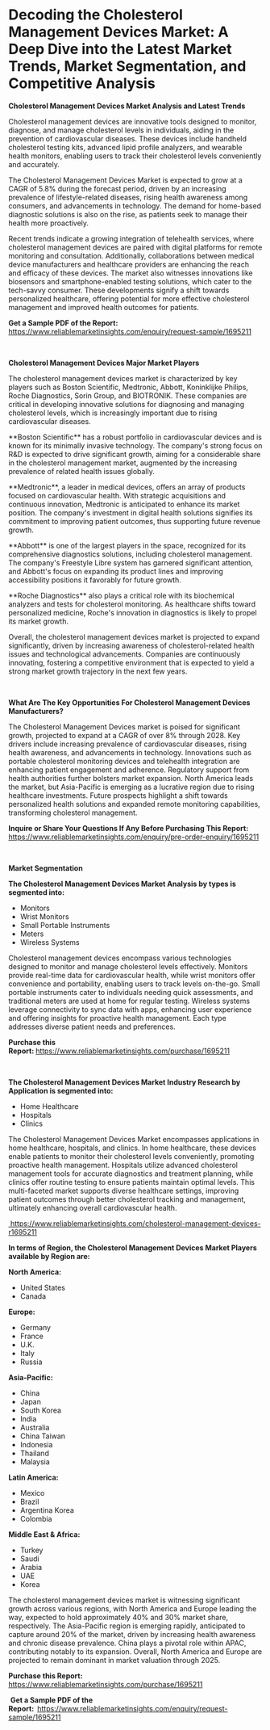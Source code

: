 <p><h1>Decoding the Cholesterol Management Devices Market: A Deep Dive into the Latest Market Trends, Market Segmentation, and Competitive Analysis</h1></p><p><strong>Cholesterol Management Devices Market Analysis and Latest Trends</strong></p>
<p><p>Cholesterol management devices are innovative tools designed to monitor, diagnose, and manage cholesterol levels in individuals, aiding in the prevention of cardiovascular diseases. These devices include handheld cholesterol testing kits, advanced lipid profile analyzers, and wearable health monitors, enabling users to track their cholesterol levels conveniently and accurately. </p><p>The Cholesterol Management Devices Market is expected to grow at a CAGR of 5.8% during the forecast period, driven by an increasing prevalence of lifestyle-related diseases, rising health awareness among consumers, and advancements in technology. The demand for home-based diagnostic solutions is also on the rise, as patients seek to manage their health more proactively. </p><p>Recent trends indicate a growing integration of telehealth services, where cholesterol management devices are paired with digital platforms for remote monitoring and consultation. Additionally, collaborations between medical device manufacturers and healthcare providers are enhancing the reach and efficacy of these devices. The market also witnesses innovations like biosensors and smartphone-enabled testing solutions, which cater to the tech-savvy consumer. These developments signify a shift towards personalized healthcare, offering potential for more effective cholesterol management and improved health outcomes for patients.</p></p>
<p><strong>Get a Sample PDF of the Report:&nbsp;</strong> <a href="https://www.reliablemarketinsights.com/enquiry/request-sample/1695211?utm_campaign=3007&utm_medium=2&utm_source=Github&utm_content=ia&utm_term=13042025&utm_id=cholesterol-management-devices">https://www.reliablemarketinsights.com/enquiry/request-sample/1695211</a></p>
<p>&nbsp;</p>
<p><strong>Cholesterol Management Devices Major Market Players</strong></p>
<p><p>The cholesterol management devices market is characterized by key players such as Boston Scientific, Medtronic, Abbott, Koninklijke Philips, Roche Diagnostics, Sorin Group, and BIOTRONIK. These companies are critical in developing innovative solutions for diagnosing and managing cholesterol levels, which is increasingly important due to rising cardiovascular diseases.</p><p>**Boston Scientific** has a robust portfolio in cardiovascular devices and is known for its minimally invasive technology. The company's strong focus on R&D is expected to drive significant growth, aiming for a considerable share in the cholesterol management market, augmented by the increasing prevalence of related health issues globally.</p><p>**Medtronic**, a leader in medical devices, offers an array of products focused on cardiovascular health. With strategic acquisitions and continuous innovation, Medtronic is anticipated to enhance its market position. The company's investment in digital health solutions signifies its commitment to improving patient outcomes, thus supporting future revenue growth.</p><p>**Abbott** is one of the largest players in the space, recognized for its comprehensive diagnostics solutions, including cholesterol management. The company's Freestyle Libre system has garnered significant attention, and Abbott's focus on expanding its product lines and improving accessibility positions it favorably for future growth.</p><p>**Roche Diagnostics** also plays a critical role with its biochemical analyzers and tests for cholesterol monitoring. As healthcare shifts toward personalized medicine, Roche's innovation in diagnostics is likely to propel its market growth.</p><p>Overall, the cholesterol management devices market is projected to expand significantly, driven by increasing awareness of cholesterol-related health issues and technological advancements. Companies are continuously innovating, fostering a competitive environment that is expected to yield a strong market growth trajectory in the next few years.</p></p>
<p>&nbsp;</p>
<p><strong>What Are The Key Opportunities For Cholesterol Management Devices Manufacturers?</strong></p>
<p><p>The Cholesterol Management Devices market is poised for significant growth, projected to expand at a CAGR of over 8% through 2028. Key drivers include increasing prevalence of cardiovascular diseases, rising health awareness, and advancements in technology. Innovations such as portable cholesterol monitoring devices and telehealth integration are enhancing patient engagement and adherence. Regulatory support from health authorities further bolsters market expansion. North America leads the market, but Asia-Pacific is emerging as a lucrative region due to rising healthcare investments. Future prospects highlight a shift towards personalized health solutions and expanded remote monitoring capabilities, transforming cholesterol management.</p></p>
<p><strong>Inquire or Share Your Questions If Any Before Purchasing This Report:</strong> <a href="https://www.reliablemarketinsights.com/enquiry/pre-order-enquiry/1695211?utm_campaign=3007&utm_medium=2&utm_source=Github&utm_content=ia&utm_term=13042025&utm_id=cholesterol-management-devices">https://www.reliablemarketinsights.com/enquiry/pre-order-enquiry/1695211</a></p>
<p>&nbsp;</p>
<p><strong>Market Segmentation</strong></p>
<p><strong>The Cholesterol Management Devices Market Analysis by types is segmented into:</strong></p>
<p><ul><li>Monitors</li><li>Wrist Monitors</li><li>Small Portable Instruments</li><li>Meters</li><li>Wireless Systems</li></ul></p>
<p><p>Cholesterol management devices encompass various technologies designed to monitor and manage cholesterol levels effectively. Monitors provide real-time data for cardiovascular health, while wrist monitors offer convenience and portability, enabling users to track levels on-the-go. Small portable instruments cater to individuals needing quick assessments, and traditional meters are used at home for regular testing. Wireless systems leverage connectivity to sync data with apps, enhancing user experience and offering insights for proactive health management. Each type addresses diverse patient needs and preferences.</p></p>
<p><strong>Purchase this Report:&nbsp;</strong><a href="https://www.reliablemarketinsights.com/purchase/1695211?utm_campaign=3007&utm_medium=2&utm_source=Github&utm_content=ia&utm_term=13042025&utm_id=cholesterol-management-devices">https://www.reliablemarketinsights.com/purchase/1695211</a></p>
<p>&nbsp;</p>
<p><strong>The Cholesterol Management Devices Market Industry Research by Application is segmented into:</strong></p>
<p><ul><li>Home Healthcare</li><li>Hospitals</li><li>Clinics</li></ul></p>
<p><p>The Cholesterol Management Devices Market encompasses applications in home healthcare, hospitals, and clinics. In home healthcare, these devices enable patients to monitor their cholesterol levels conveniently, promoting proactive health management. Hospitals utilize advanced cholesterol management tools for accurate diagnostics and treatment planning, while clinics offer routine testing to ensure patients maintain optimal levels. This multi-faceted market supports diverse healthcare settings, improving patient outcomes through better cholesterol tracking and management, ultimately enhancing overall cardiovascular health.</p></p>
<p><a href="https://www.reliablemarketinsights.com/cholesterol-management-devices-r1695211?utm_campaign=3007&utm_medium=2&utm_source=Github&utm_content=ia&utm_term=13042025&utm_id=cholesterol-management-devices">&nbsp;https://www.reliablemarketinsights.com/cholesterol-management-devices-r1695211</a></p>
<p><strong>In terms of Region, the Cholesterol Management Devices Market Players available by Region are:</strong></p>
<p>
    <p> <strong> North America: </strong>
        <ul>
            <li>United States</li>
            <li>Canada</li>
        </ul>
        </p> 
    <p> <strong> Europe: </strong>
        <ul>
            <li>Germany</li>
            <li>France</li>
            <li>U.K.</li>
            <li>Italy</li>
            <li>Russia</li>
        </ul>
        </p> 
    <p> <strong> Asia-Pacific: </strong>
        <ul>
            <li>China</li>
            <li>Japan</li>
            <li>South Korea</li>
            <li>India</li>
            <li>Australia</li>
            <li>China Taiwan</li>
            <li>Indonesia</li>
            <li>Thailand</li>
            <li>Malaysia</li>
        </ul>
        </p> 
    <p> <strong> Latin America: </strong>
        <ul>
            <li>Mexico</li>
            <li>Brazil</li>
            <li>Argentina Korea</li>
            <li>Colombia</li>
        </ul>
        </p> 
    <p> <strong> Middle East & Africa: </strong>
        <ul>
            <li>Turkey</li>
            <li>Saudi</li>
            <li>Arabia</li>
            <li>UAE</li>
            <li>Korea</li>
        </ul>
    </p>
    </p>
<p><p>The cholesterol management devices market is witnessing significant growth across various regions, with North America and Europe leading the way, expected to hold approximately 40% and 30% market share, respectively. The Asia-Pacific region is emerging rapidly, anticipated to capture around 20% of the market, driven by increasing health awareness and chronic disease prevalence. China plays a pivotal role within APAC, contributing notably to its expansion. Overall, North America and Europe are projected to remain dominant in market valuation through 2025.</p></p>
<p><strong>Purchase this Report: </strong><a href="https://www.reliablemarketinsights.com/purchase/1695211?utm_campaign=3007&utm_medium=2&utm_source=Github&utm_content=ia&utm_term=13042025&utm_id=cholesterol-management-devices">https://www.reliablemarketinsights.com/purchase/1695211</a></p>
<p>&nbsp;<strong>Get a Sample PDF of the Report:&nbsp;&nbsp;</strong><a href="https://www.reliablemarketinsights.com/enquiry/request-sample/1695211?utm_campaign=3007&utm_medium=2&utm_source=Github&utm_content=ia&utm_term=13042025&utm_id=cholesterol-management-devices">https://www.reliablemarketinsights.com/enquiry/request-sample/1695211</a></p>
<p><strong></strong></p>
<p><p></p><p></p><p></p></p>
